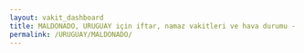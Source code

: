 ```yaml
---
layout: vakit_dashboard
title: MALDONADO, URUGUAY için iftar, namaz vakitleri ve hava durumu - ilçe/eyalet seç
permalink: /URUGUAY/MALDONADO/
---
```


<script type="text/javascript">
  var GLOBAL_COUNTRY = 'URUGUAY';
  var GLOBAL_CITY = 'MALDONADO';
  var GLOBAL_STATE = '';
  var lat = 72;
  var lon = 21;
</script>
